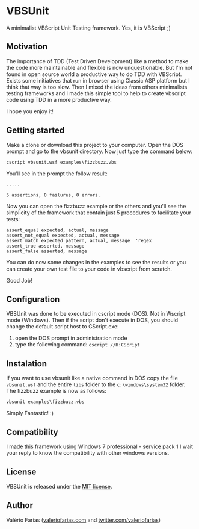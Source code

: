 # VBSUnit

A minimalist VBScript Unit Testing framework. Yes, it is VBScript ;)

## Motivation

The importance of TDD (Test Driven Development) like a method to make the code more maintainable and flexible is now unquestionable. 
But I'm not found in open source world a productive way to do TDD with VBScript. Exists some initiatives that run 
in browser using Classic ASP platform but I think that way is too slow. Then I mixed the ideas from others minimalists 
testing frameworks and I made this simple tool to help to create vbscript code using TDD in a more productive way.

I hope you enjoy it!

## Getting started

Make a clone or download this project to your computer.
Open the DOS prompt and go to the vbsunit directory.
Now just type the command below: 

    cscript vbsunit.wsf examples\fizzbuzz.vbs

You'll see in the prompt the follow result:

    .....

    5 assertions, 0 failures, 0 errors.

Now you can open the fizzbuzz example or the others and you'll see the simplicity 
of the framework that contain just 5 procedures to facilitate your tests:

    assert_equal expected, actual, message 
    assert_not_equal expected, actual, message
    assert_match expected_pattern, actual, message  'regex
    assert_true asserted, message
    assert_false asserted, message
	
You can do now some changes in the examples to see the results or you can create your own
test file to your code in vbscript from scratch. 

Good Job!

## Configuration

VBSUnit was done to be executed in cscript mode (DOS). Not in Wscript mode (Windows).
Then if the script don't execute in DOS, you should change the default script host to CScript.exe:

1. open the DOS prompt in administration mode
2. type the following command: `cscript //H:CScript`

## Instalation

If you want to use vbsunit like a native command in DOS
copy the file `vbsunit.wsf` and the entire `libs` folder to 
the `c:\windows\system32` folder.
The fizzbuzz example is now as follows:

    vbsunit examples\fizzbuzz.vbs

Simply Fantastic!  :)

## Compatibility

I made this framework using Windows 7 professional - service pack 1
I wait your reply to know the compatibility with other windows versions.

## License

VBSUnit is released under the [MIT license](http://www.opensource.org/licenses/mit-license.php).

## Author 

Valério Farias ([valeriofarias.com](http://www.valeriofarias.com) and [twitter.com/valeriofarias](http://twitter.com/valeriofarias))
